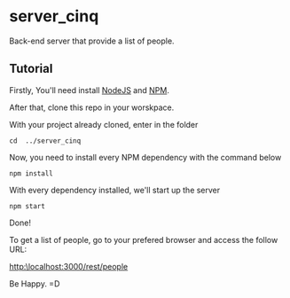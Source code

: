# server_cinq

Back-end server that provide a list of people.

## Tutorial

Firstly, You'll need install [NodeJS](https://nodejs.org/en/) and [NPM](https://www.npmjs.com/).

After that, clone this repo in your worskpace.

With your project already cloned, enter in the folder

    cd  ../server_cinq

Now, you need to install every NPM dependency with the command below

    npm install

With every dependency installed, we'll start up the server

    npm start

Done!

To get a list of people, go to your prefered browser and access the follow URL:

[http:\\localhost:3000/rest/people](http:\\localhost:3000/rest/people)

Be Happy.
=D